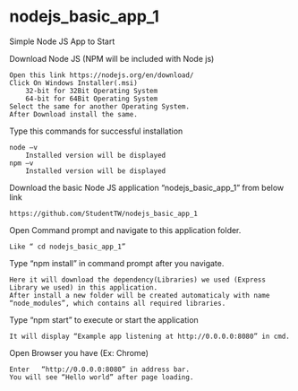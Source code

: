 # nodejs_basic_app_1
Simple Node JS App to Start


Download Node JS (NPM will be included with Node js)

    Open this link https://nodejs.org/en/download/
    Click On Windows Installer(.msi)
		32-bit for 32Bit Operating System
		64-bit for 64Bit Operating System
	Select the same for another Operating System.
	After Download install the same.
	
Type this commands for successful installation

	node –v
		Installed version will be displayed
	npm –v
		Installed version will be displayed
		
Download the basic Node JS application “nodejs_basic_app_1” from below link

	https://github.com/StudentTW/nodejs_basic_app_1
	
Open Command prompt and navigate to this application folder.

	Like “ cd nodejs_basic_app_1”
	
Type “npm install” in command prompt after you navigate.

	Here it will download the dependency(Libraries) we used (Express Library we used) in this application.
	After install a new folder will be created automaticaly with name “node_modules”, which contains all required libraries.
	
Type “npm start” to execute or start the application

	It will display “Example app listening at http://0.0.0.0:8080” in cmd.
	
Open Browser you have (Ex: Chrome)

	Enter   “http://0.0.0.0:8080” in address bar.
	You will see “Hello world” after page loading.
